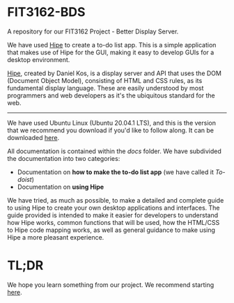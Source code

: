 # FIT3162-BDS
A repository for our FIT3162 Project - Better Display Server. 

We have used [Hipe](http://hipe.tech/) to create a to-do list app. This is a simple application that makes use of Hipe for the GUI, making it easy to develop GUIs for a desktop environment. 

[Hipe](http://hipe.tech/), created by Daniel Kos, is a display server and API that uses the DOM (Document Object Model), consisting of HTML and CSS rules, as its fundamental display language. These are easily understood by most programmers and web developers as it's the ubiquitous standard for the web. 

---

We have used Ubuntu Linux (Ubuntu 20.04.1 LTS), and this is the version that we recommend you download if you'd like to follow along. It can be downloaded [here](https://ubuntu.com/download/desktop).


All documentation is contained within the *docs* folder. We have subdivided the documentation into two categories:
- Documentation on **how to make the to-do list app** (we have called it *To-doist*)
- Documentation on **using Hipe**

We have tried, as much as possible, to make a detailed and complete guide to using Hipe to create your own desktop applications and interfaces. The guide provided is intended to make it easier for developers to understand how Hipe works, common functions that will be used, how the HTML/CSS to Hipe code mapping works, as well as general guidance to make using Hipe a more pleasant experience. 

# TL;DR
We hope you learn something from our project. We recommend starting [here](docs/start_here.md).


